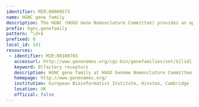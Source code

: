 ```yaml
---
identifier: MIR:00000573
name: HGNC gene family
description: The HGNC (HUGO Gene Nomenclature Committee) provides an approved gene name and symbol (short-form abbreviation) for each known human gene. All approved symbols are stored in the HGNC database, and each symbol is unique. In addition, HGNC also provides a unique numerical ID to identify gene families, providing a display of curated hierarchical relationships between families.
prefix: hgnc.genefamily
pattern: ^\d+$
prefixed: 0
local_id: 141
resources:
 - identifier: MIR:00100765
   accessurl: http://www.genenames.org/cgi-bin/genefamilies/set/${lid}
   keyword: Olfactory receptors
   description: HGNC gene family at HUGO Genome Nomenclature Committee
   homepage: http://www.genenames.org/
   institution: European Bioinformatics Institute, Hinxton, Cambridge
   location: UK
   official: false
---
```

